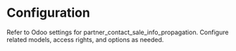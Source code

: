 # Configuration

Refer to Odoo settings for partner_contact_sale_info_propagation. Configure related models, access rights, and options as needed.
